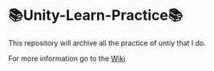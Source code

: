 # 📚Unity-Learn-Practice📚

This repository will archive all the practice of untiy that I do.

For more information go to the [Wiki](https://github.com/pardo312/Unity-Learn-Practice/wiki)
